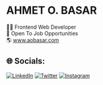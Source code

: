 # AHMET O. BASAR
👨‍💻 Frontend Web Developer<br>
💼 Open To Job Opportunities<br>
🌎 www.aobasar.com<br>


## 🌐 Socials:
[![LinkedIn](https://img.shields.io/badge/LinkedIn-%230077B5.svg?logo=linkedin&logoColor=white)](https://linkedin.com/in/aobasar) [![Twitter](https://img.shields.io/badge/Twitter-%231DA1F2.svg?logo=Twitter&logoColor=white)](https://twitter.com/aobasar) [![Instagram](https://img.shields.io/badge/Instagram-%23E4405F.svg?logo=Instagram&logoColor=white)](https://instagram.com/aobasar) 
<!-- [![YouTube](https://img.shields.io/badge/YouTube-%23FF0000.svg?logo=YouTube&logoColor=white)](https://youtube.com/@aobasar)  -->

 
<!--
**aobasar/aobasar** is a ✨ _special_ ✨ repository because its `README.md` (this file) appears on your GitHub profile.

Here are some ideas to get you started:

- 🔭 I’m currently working on ...
- 🌱 I’m currently learning ...
- 👯 I’m looking to collaborate on ...
- 🤔 I’m looking for help with ...
- 💬 Ask me about ...
- 📫 How to reach me: ...
- 😄 Pronouns: ...
- ⚡ Fun fact: ...

-->


